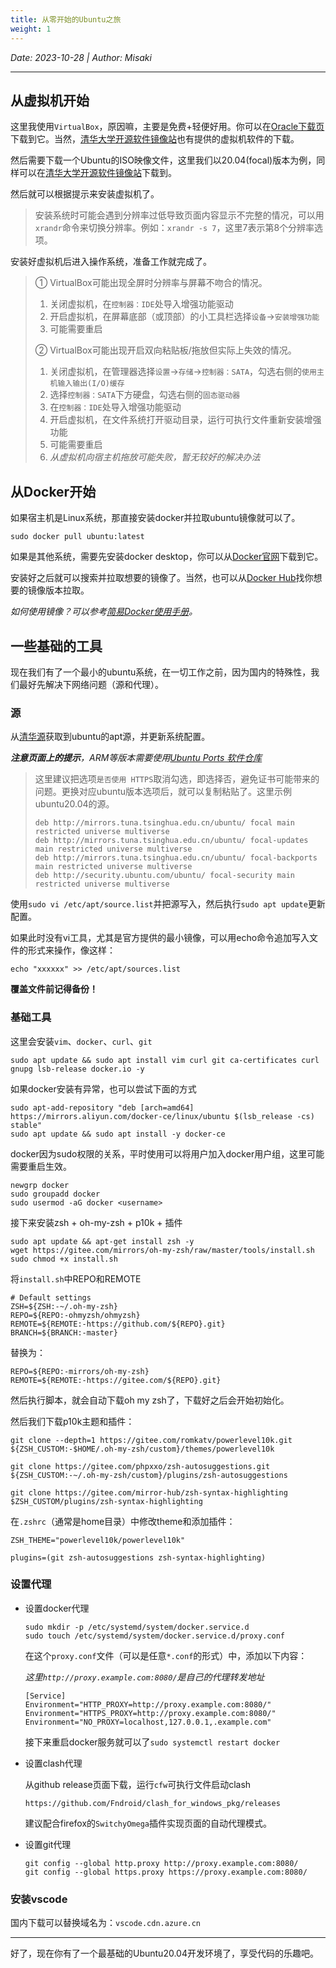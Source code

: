 ```yaml
---
title: 从零开始的Ubuntu之旅
weight: 1
---
```


*Date: 2023-10-28 | Author: Misaki*

___

## 从虚拟机开始

这里我使用`VirtualBox`，原因嘛，主要是免费+轻便好用。你可以在[Oracle下载页](https://www.virtualbox.org/wiki/Downloads)下载到它。当然，[清华大学开源软件镜像站](https://mirrors.tuna.tsinghua.edu.cn/virtualbox/)也有提供的虚拟机软件的下载。

然后需要下载一个Ubuntu的ISO映像文件，这里我们以20.04(focal)版本为例，同样可以在[清华大学开源软件镜像站](https://mirrors.tuna.tsinghua.edu.cn/ubuntu-releases/)下载到。

然后就可以根据提示来安装虚拟机了。

>安装系统时可能会遇到分辨率过低导致页面内容显示不完整的情况，可以用`xrandr`命令来切换分辨率。例如：`xrandr -s 7`，这里7表示第8个分辨率选项。

安装好虚拟机后进入操作系统，准备工作就完成了。

>① VirtualBox可能出现全屏时分辨率与屏幕不吻合的情况。
>
>1. 关闭虚拟机，在`控制器：IDE`处导入增强功能驱动
>2. 开启虚拟机，在屏幕底部（或顶部）的小工具栏选择`设备`->`安装增强功能`
>3. 可能需要重启
>
>② VirtualBox可能出现开启双向粘贴板/拖放但实际上失效的情况。
>
>1. 关闭虚拟机，在管理器选择`设置`->`存储`->`控制器：SATA`，勾选右侧的`使用主机输入输出(I/O)缓存`
>2. 选择`控制器：SATA`下方硬盘，勾选右侧的`固态驱动器`
>3. 在`控制器：IDE`处导入增强功能驱动
>4. 开启虚拟机，在文件系统打开驱动目录，运行可执行文件重新安装增强功能
>5. 可能需要重启
>6. *从虚拟机向宿主机拖放可能失败，暂无较好的解决办法*

## 从Docker开始

如果宿主机是Linux系统，那直接安装docker并拉取ubuntu镜像就可以了。

~~~shell
sudo docker pull ubuntu:latest
~~~

如果是其他系统，需要先安装docker desktop，你可以从[Docker官网](https://www.docker.com/products/docker-desktop/)下载到它。

安装好之后就可以搜索并拉取想要的镜像了。当然，也可以从[Docker Hub](https://hub.docker.com/_/ubuntu/tags)找你想要的镜像版本拉取。

*如何使用镜像？可以参考[简易Docker使用手册](https://samomi0.github.io/docs/简易docker使用手册/)。*

## 一些基础的工具

现在我们有了一个最小的ubuntu系统，在一切工作之前，因为国内的特殊性，我们最好先解决下网络问题（源和代理）。

### 源

从[清华源](https://mirrors.tuna.tsinghua.edu.cn/help/ubuntu/)获取到ubuntu的apt源，并更新系统配置。

***注意页面上的提示**，ARM等版本需要使用[Ubuntu Ports 软件仓库](https://mirrors.tuna.tsinghua.edu.cn/help/ubuntu-ports/)*

>这里建议把选项`是否使用 HTTPS`取消勾选，即选择否，避免证书可能带来的问题。更换对应ubuntu版本选项后，就可以复制粘贴了。这里示例ubuntu20.04的源。
>
>~~~
>deb http://mirrors.tuna.tsinghua.edu.cn/ubuntu/ focal main restricted universe multiverse
>deb http://mirrors.tuna.tsinghua.edu.cn/ubuntu/ focal-updates main restricted universe multiverse
>deb http://mirrors.tuna.tsinghua.edu.cn/ubuntu/ focal-backports main restricted universe multiverse
>deb http://security.ubuntu.com/ubuntu/ focal-security main restricted universe multiverse
>~~~
>

使用`sudo vi /etc/apt/source.list`并把源写入，然后执行`sudo apt update`更新配置。

如果此时没有vi工具，尤其是官方提供的最小镜像，可以用echo命令追加写入文件的形式来操作，像这样：

~~~shell
echo "xxxxxx" >> /etc/apt/sources.list
~~~

**覆盖文件前记得备份！**

### 基础工具

这里会安装`vim`、`docker`、`curl`、`git`

~~~
sudo apt update && sudo apt install vim curl git ca-certificates curl gnupg lsb-release docker.io -y
~~~

如果docker安装有异常，也可以尝试下面的方式

~~~shell
sudo apt-add-repository "deb [arch=amd64] https://mirrors.aliyun.com/docker-ce/linux/ubuntu $(lsb_release -cs) stable"
sudo apt update && sudo apt install -y docker-ce
~~~

docker因为sudo权限的关系，平时使用可以将用户加入docker用户组，这里可能需要重启生效。

~~~shell
newgrp docker
sudo groupadd docker
sudo usermod -aG docker <username>
~~~

接下来安装zsh + oh-my-zsh + p10k + 插件

~~~shell
sudo apt update && apt-get install zsh -y
wget https://gitee.com/mirrors/oh-my-zsh/raw/master/tools/install.sh
sudo chmod +x install.sh
~~~

将`install.sh`中REPO和REMOTE

~~~
# Default settings
ZSH=${ZSH:-~/.oh-my-zsh}
REPO=${REPO:-ohmyzsh/ohmyzsh}
REMOTE=${REMOTE:-https://github.com/${REPO}.git}
BRANCH=${BRANCH:-master}
~~~

替换为：

~~~
REPO=${REPO:-mirrors/oh-my-zsh}
REMOTE=${REMOTE:-https://gitee.com/${REPO}.git}
~~~

然后执行脚本，就会自动下载oh my zsh了，下载好之后会开始初始化。

然后我们下载p10k主题和插件：

~~~shell
git clone --depth=1 https://gitee.com/romkatv/powerlevel10k.git ${ZSH_CUSTOM:-$HOME/.oh-my-zsh/custom}/themes/powerlevel10k

git clone https://gitee.com/phpxxo/zsh-autosuggestions.git ${ZSH_CUSTOM:-~/.oh-my-zsh/custom}/plugins/zsh-autosuggestions

git clone https://gitee.com/mirror-hub/zsh-syntax-highlighting $ZSH_CUSTOM/plugins/zsh-syntax-highlighting
~~~

在`.zshrc`（通常是home目录）中修改theme和添加插件：

~~~
ZSH_THEME="powerlevel10k/powerlevel10k"

plugins=(git zsh-autosuggestions zsh-syntax-highlighting)
~~~

### 设置代理

* 设置docker代理

  ```shell
  sudo mkdir -p /etc/systemd/system/docker.service.d
  sudo touch /etc/systemd/system/docker.service.d/proxy.conf
  ```

  在这个`proxy.conf`文件（可以是任意`*.conf`的形式）中，添加以下内容：

  *这里`http://proxy.example.com:8080/`是自己的代理转发地址*

  ```
  [Service]
  Environment="HTTP_PROXY=http://proxy.example.com:8080/"
  Environment="HTTPS_PROXY=http://proxy.example.com:8080/"
  Environment="NO_PROXY=localhost,127.0.0.1,.example.com"
  ```
  
  接下来重启docker服务就可以了`sudo systemctl restart docker`

* 设置clash代理

  从github release页面下载，运行`cfw`可执行文件启动clash

  ~~~
  https://github.com/Fndroid/clash_for_windows_pkg/releases
  ~~~

  建议配合firefox的`SwitchyOmega`插件实现页面的自动代理模式。

* 设置git代理

  ~~~shell
  git config --global http.proxy http://proxy.example.com:8080/
  git config --global https.proxy https://proxy.example.com:8080/
  ~~~

### 安装vscode

国内下载可以替换域名为：`vscode.cdn.azure.cn`

____

好了，现在你有了一个最基础的Ubuntu20.04开发环境了，享受代码的乐趣吧。
